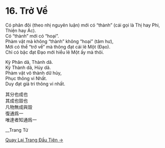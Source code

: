 # 16. Trở Về

Có phân đôi (theo nhị nguyên luận) mới có “thành” (cái gọi là Thị hay Phi, Thiện
hay Ác).  
Có “thành” mới có “hoại”.  
Phàm vật mà không “thành” không “hoại” (tâm hư),  
Mới có thể “trở về” mà thông đạt cái lẽ Một (Đạo).  
Chỉ có bậc đạt Đạo mới hiểu lẽ Một ấy mà thôi.

Kỳ Phân dã, Thành dã.  
Kỳ Thành dã, Hủy dã.  
Phàm vật vô thành dữ hủy,  
Phục thông vi Nhất.  
Duy đạt giả tri thông vi nhất.

其分也成也  
其成也毀也  
凡物無成與毀  
復通爲一  
唯達者知通爲一

\_\_Trang Tử

[Quay Lại Trang Đầu Tiên &rarr;](https://github.com/thaicuc/tinh-hoa-dao-hoc)
